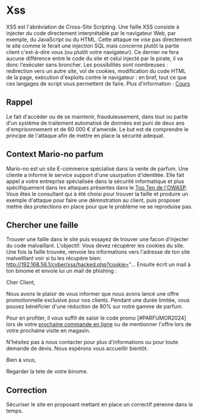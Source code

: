 # Xss
XSS est l'abréviation de Cross-Site Scripting. 
Une faille XSS consiste à injecter du code directement interprétable par le navigateur Web, 
par exemple, du JavaScript ou du HTML. 
Cette attaque ne vise pas directement le site comme le ferait une injection SQL mais concerne plutôt la partie client c'est-à-dire vous (ou plutôt votre navigateur). 
Ce dernier ne fera aucune différence entre le code du site et celui injecté par le pirate, il va donc l'exécuter sans broncher. 
Les possibilités sont nombreuses : redirection vers un autre site, vol de cookies, 
modification du code HTML de la page, exécution d'exploits contre le navigateur : en bref, tout ce que ces langages de script vous permettent de faire.
Plus d'information : [Cours](https://www.hacksplaining.com/exercises/xss-stored#/)

## Rappel
Le fait d'accéder ou de se maintenir, frauduleusement, dans tout ou partie d'un système de traitement automatisé de données est puni de deux ans d'emprisonnement et de 60 000 € d'amende.
Le but est de comprendre le principe de l'attaque afin de mettre en place la sécurité adequat.

## Context Mario-no parfum
Mario-no est un site E-commerce spécialisé dans la vente de parfum. 
Une cliente a informé le service support d'une usurpation d'identitée.
Elle fait appel a votre entreprise spécialisée dans la sécurité informatique et plus spécifiquement dans les attaques présentes dans le [Top Ten de l'OWASP](https://owasp.org/Top10/).
Vous êtes le consultant qui à été choisi pour trouver la faille et produire un exemple d'attaque pour faire une démnstration au client, puis proposer mettre des protections en place pour que le problème ne se reproduise pas.

## Chercher une faille
Trouver une faille dans le site puis essayez de trouver une facon d'injecter du code malvaillant.
L'objectif: 
Vous devez récupérer les cookies du site.
Une fois la faille trouvée, renvoie les informations vers l'adresse de ton site malveilllant voir si tu les récupère bien: http://192.168.56.1/cyber/xss/hacked.php?cookie="...
Ensuite écrit un mail à ton binome et envoie lui un mail de phishing : 

Cher Client,

Nous avons le plaisir de vous informer que nous avons lancé une offre promotionnelle exclusive pour nos clients.
Pendant une durée limitée, vous pouvez bénéficier d'une réduction de 80% sur notre gamme de parfum.

Pour en profiter, il vous suffit de saisir le code promo [#PARFUMOR2024] lors de votre <a href="lienMalveillant">prochaine commande en ligne</a> ou de mentionner l'offre lors de votre prochaine visite en magasin.

N'hésitez pas à nous contacter pour plus d'informations ou pour toute demande de devis.
Nous espérons vous accueillir bientôt.

Bien à vous,

Regarder la tete de votre binome.


## Correction
Sécuriser le site en proposant mettant en place un correctif pérenne dans le temps.


